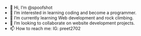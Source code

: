 - 👋 Hi, I’m @spoofshot
- 👀 I’m interested in learning coding and become a programmer.
- 🌱 I’m currently learning Web development and rock climbing.
- 💞️ I’m looking to collaborate on website development projects.
- 📫 How to reach me: IG: preet2702

<!---
spoofshot/spoofshot is a ✨ special ✨ repository because its `README.md` (this file) appears on your GitHub profile.
You can click the Preview link to take a look at your changes.
--->
